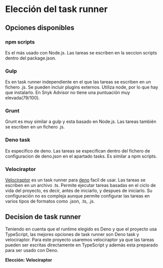 # Elección del task runner

## Opciones disponibles

### npm scripts
Es el más usado con Node.js. Las tareas se escriben en la seccion scripts dentro del package.json. 

### Gulp
Es en task runner independiente en el que las tareas se escriben en un fichero .js. Se pueden incluir plugins externos. Utiliza node, por lo que hay que instalarlo. En Snyk Advisor no tiene una puntuación muy elevada(79/100).

### Grunt
Grunt es muy similar a gulp y esta basado en Node.js. Las tareas también se escriben en un fichero .js. 

### Deno task
Es especifico de deno. Las tareas se especifican dentro del fichero de configuracion de deno.json en el apartado tasks. Es similar a npm scripts. 

### Velociraptor
[Velociraptor](https://velociraptor.run/) es un task runner para [deno](https://deno.land/x/velociraptor@1.5.0) facil de usar. Las tareas se escriben en un archivo .ts. Permite ejecutar tareas basadas en el ciclo de vida del proyecto, es decir, antes de iniciarlo, y despues de iniciarlo. Su configuración no es compleja aunque permite configurar las tareas en varios tipos de formatos como .json, .ts, .js. 

## Decision de task runner
Teniendo en cuenta que el runtime elegido es Deno y que el proyecto usa TypeScript, las mejores opciones de task runner son Deno task y velociraptor. Para este proyecto usaremos velociraptor ya que las tareas pueden ser escritas directamente en TypeScript y además esta preparado para ser usado con Deno. 

**Elección: Velociraptor**